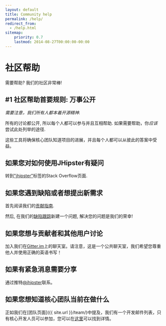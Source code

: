 ```yaml
---
layout: default
title: Community help
permalink: /help/
redirect_from:
  - /help.html
sitemap:
    priority: 0.7
    lastmod: 2014-08-27T00:00:00-00:00
---
```


# <i class="fa fa-group"></i> 社区帮助

需要帮助? 我们的社区非常棒!

## #1 社区帮助首要规则: 万事公开

_需要注意，我们所有人都本着开源精神._

所有的讨论都公开, 所以每个人都可以参与并且互相帮助. 如果需要帮助，你*应该*尝试此处列举的途径.

这些工具将确保核心团队知道项目的进展，并且每个人都可以从彼此的答案中受益。

## 如果您对如何使用JHipster有疑问

转到["jhipster"](http://stackoverflow.com/tags/jhipster)标签的Stack Overflow页面.

## 如果您遇到缺陷或者想提出新需求

首先阅读我们的[贡献指南](https://github.com/jhipster/generator-jhipster/blob/main/CONTRIBUTING.md).

然后,  在我们的[缺陷跟踪](https://github.com/jhipster/generator-jhipster/issues/new/choose)新建一个问题, 解决您的问题是我们的荣幸!

## 如果您想与贡献者和其他用户讨论

加入我们在[Gitter.im](https://gitter.im/jhipster/generator-jhipster)上的聊天室。请注意，这是一个公共聊天室，我们希望您尊重他人并使用正确的英语书写！

## 如果有紧急消息需要分享

通过推特[@jhipster](https://twitter.com/jhipster)联系。

## 如果您想知道核心团队当前在做什么

正如我们在[团队页面]({{ site.url }}/team/)中提及，我们有一个开发邮件列表，只有核心开发人员可以参加，您可以在[这里](https://groups.google.com/forum/?hl=en#!forum/jhipster-dev)可以找到详情。